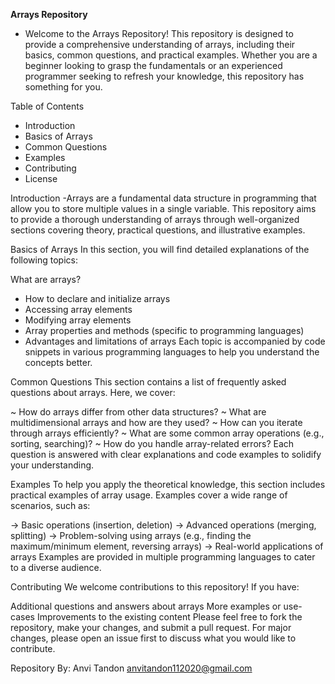 **Arrays Repository**
- Welcome to the Arrays Repository! This repository is designed to provide a comprehensive understanding of arrays, including their basics, common questions, and practical examples. Whether you are a beginner looking to grasp the fundamentals or an experienced programmer seeking to refresh your knowledge, this repository has something for you.

Table of Contents
- Introduction
- Basics of Arrays
- Common Questions
- Examples
- Contributing
- License

Introduction
-Arrays are a fundamental data structure in programming that allow you to store multiple values in a single variable. This repository aims to provide a thorough understanding of arrays through well-organized sections covering theory, practical questions, and illustrative examples.

Basics of Arrays
In this section, you will find detailed explanations of the following topics:

What are arrays?
- How to declare and initialize arrays
- Accessing array elements
- Modifying array elements
- Array properties and methods (specific to programming languages)
- Advantages and limitations of arrays
Each topic is accompanied by code snippets in various programming languages to help you understand the concepts better.

Common Questions
This section contains a list of frequently asked questions about arrays. Here, we cover:

~ How do arrays differ from other data structures?
~ What are multidimensional arrays and how are they used?
~ How can you iterate through arrays efficiently?
~ What are some common array operations (e.g., sorting, searching)?
~ How do you handle array-related errors?
Each question is answered with clear explanations and code examples to solidify your understanding.

Examples
To help you apply the theoretical knowledge, this section includes practical examples of array usage. Examples cover a wide range of scenarios, such as:

-> Basic operations (insertion, deletion)
-> Advanced operations (merging, splitting)
-> Problem-solving using arrays (e.g., finding the maximum/minimum element, reversing arrays)
-> Real-world applications of arrays
Examples are provided in multiple programming languages to cater to a diverse audience.

Contributing
We welcome contributions to this repository! If you have:

Additional questions and answers about arrays
More examples or use-cases
Improvements to the existing content
Please feel free to fork the repository, make your changes, and submit a pull request. For major changes, please open an issue first to discuss what you would like to contribute.

Repository By:
Anvi Tandon
anvitandon112020@gmail.com 
